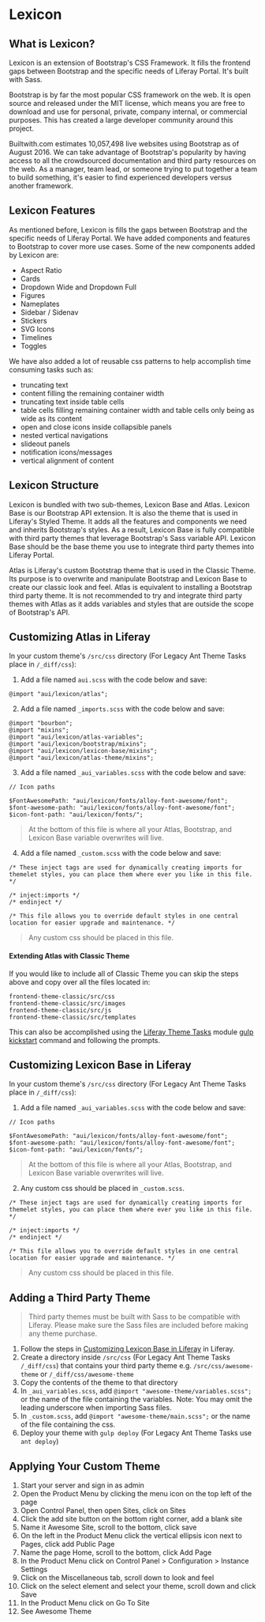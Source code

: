 # Lexicon

## What is Lexicon?

Lexicon is an extension of Bootstrap's CSS Framework. It fills the frontend gaps between Bootstrap and the specific needs of Liferay Portal. It's built with Sass.

Bootstrap is by far the most popular CSS framework on the web. It is open source and released under the  MIT license, which means you are free to download and use for personal, private, company internal, or commercial purposes. This has created a large developer community around this project. 

Builtwith.com estimates 10,057,498 live websites using Bootstrap as of August 2016. We can take advantage of Bootstrap's popularity by having access to all the crowdsourced documentation and third party resources on the web. As a manager, team lead, or someone trying to put together a team to build something, it's easier to find experienced developers versus another framework.

## Lexicon Features

As mentioned before, Lexicon is fills the gaps between Bootstrap and the specific needs of Liferay Portal. We have added components and features to Bootstrap to cover more use cases. Some of the new components added by Lexicon are:

* Aspect Ratio
* Cards
* Dropdown Wide and Dropdown Full
* Figures
* Nameplates
* Sidebar / Sidenav
* Stickers
* SVG Icons
* Timelines
* Toggles

We have also added a lot of reusable css patterns to help accomplish time consuming tasks such as:

* truncating text
* content filling the remaining container width
* truncating text inside table cells
* table cells filling remaining container width and table cells only being as wide as its content
* open and close icons inside collapsible panels
* nested vertical navigations
* slideout panels
* notification icons/messages
* vertical alignment of content

## Lexicon Structure

Lexicon is bundled with two sub-themes, Lexicon Base and Atlas. Lexicon Base is our Bootstrap API extension. It is also the theme that is used in Liferay's Styled Theme. It adds all the features and components we need and inherits Bootstrap's styles. As a result, Lexicon Base is fully compatible with third party themes that leverage Bootstrap's Sass variable API. Lexicon Base should be the base theme you use to integrate third party themes into Liferay Portal.

Atlas is Liferay's custom Bootstrap theme that is used in the Classic Theme. Its purpose is to overwrite and manipulate Bootstrap and Lexicon Base to create our classic look and feel. Atlas is equivalent to installing a Bootstrap third party theme. It is not recommended to try and integrate third party themes with Atlas as it adds variables and styles that are outside the scope of Bootstrap's API.

## Customizing Atlas in Liferay

In your custom theme's `/src/css` directory (For Legacy Ant Theme Tasks place in `/_diff/css`):

1. Add a file named `aui.scss` with the code below and save:
```
@import "aui/lexicon/atlas";
```

2. Add a file named `_imports.scss` with the code below and save:
```
@import "bourbon";
@import "mixins";
@import "aui/lexicon/atlas-variables";
@import "aui/lexicon/bootstrap/mixins";
@import "aui/lexicon/lexicon-base/mixins";
@import "aui/lexicon/atlas-theme/mixins";
```

3. Add a file named `_aui_variables.scss` with the code below and save:
```
// Icon paths

$FontAwesomePath: "aui/lexicon/fonts/alloy-font-awesome/font";
$font-awesome-path: "aui/lexicon/fonts/alloy-font-awesome/font";
$icon-font-path: "aui/lexicon/fonts/";
```
> At the bottom of this file is where all your Atlas, Bootstrap, and Lexicon Base variable overwrites will live.

4. Add a file named `_custom.scss` with the code below and save:
```
/* These inject tags are used for dynamically creating imports for themelet styles, you can place them where ever you like in this file. */

/* inject:imports */
/* endinject */

/* This file allows you to override default styles in one central location for easier upgrade and maintenance. */
```
> Any custom css should be placed in this file.

#### Extending Atlas with Classic Theme

If you would like to include all of Classic Theme you can skip the steps above and copy over all the files located in:
```
frontend-theme-classic/src/css
frontend-theme-classic/src/images
frontend-theme-classic/src/js
frontend-theme-classic/src/templates
```

This can also be accomplished using the [Liferay Theme Tasks](https://github.com/liferay/liferay-theme-tasks) module [gulp kickstart](https://github.com/liferay/liferay-theme-tasks#kickstart) command and following the prompts.

## Customizing Lexicon Base in Liferay

In your custom theme's `/src/css` directory (For Legacy Ant Theme Tasks place in `/_diff/css`):

1. Add a file named `_aui_variables.scss` with the code below and save:
```
// Icon paths

$FontAwesomePath: "aui/lexicon/fonts/alloy-font-awesome/font";
$font-awesome-path: "aui/lexicon/fonts/alloy-font-awesome/font";
$icon-font-path: "aui/lexicon/fonts/";
```
> At the bottom of this file is where all your Atlas, Bootstrap, and Lexicon Base variable overwrites will live.

2. Any custom css should be placed in `_custom.scss`.
```
/* These inject tags are used for dynamically creating imports for themelet styles, you can place them where ever you like in this file. */

/* inject:imports */
/* endinject */

/* This file allows you to override default styles in one central location for easier upgrade and maintenance. */
```
> Any custom css should be placed in this file.

## Adding a Third Party Theme

> Third party themes must be built with Sass to be compatible with Liferay. Please make sure the Sass files are included before making any theme purchase.

1. Follow the steps in [Customizing Lexicon Base in Liferay](#customizing-lexicon-base-in-liferay) in Liferay.
2. Create a directory inside `/src/css` (For Legacy Ant Theme Tasks `/_diff/css`) that contains your third party theme e.g. `/src/css/awesome-theme` or `/_diff/css/awesome-theme`
3. Copy the contents of the theme to that directory
4. In `_aui_variables.scss`, add `@import "awesome-theme/variables.scss";` or the name of the file containing the variables. Note: You may omit the leading underscore when importing Sass files.
5. In `_custom.scss`, add `@import "awesome-theme/main.scss";` or the name of the file containing the css.
6. Deploy your theme with `gulp deploy` (For Legacy Ant Theme Tasks use `ant deploy`)

## Applying Your Custom Theme

1. Start your server and sign in as admin
2. Open the Product Menu by clicking the menu icon on the top left of the page
3. Open Control Panel, then open Sites, click on Sites
4. Click the add site button on the bottom right corner, add a blank site
5. Name it Awesome Site, scroll to the bottom, click save
6. On the left in the Product Menu click the vertical ellipsis icon next to Pages, click add Public Page
7. Name the page Home, scroll to the bottom, click Add Page
8. In the Product Menu click on Control Panel > Configuration > Instance Settings
9. Click on the Miscellaneous tab, scroll down to look and feel
10. Click on the select element and select your theme, scroll down and click Save
11. In the Product Menu click on Go To Site
12. See Awesome Theme
